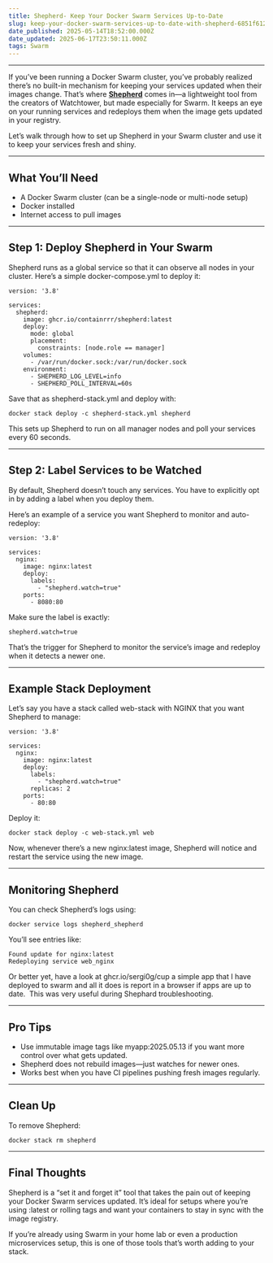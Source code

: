 ```yaml
---
title: Shepherd- Keep Your Docker Swarm Services Up-to-Date
slug: keep-your-docker-swarm-services-up-to-date-with-shepherd-6851f6120e033e001c52b634
date_published: 2025-05-14T18:52:00.000Z
date_updated: 2025-06-17T23:50:11.000Z
tags: Swarm
---
```


---

If you’ve been running a Docker Swarm cluster, you’ve probably realized there’s no built-in mechanism for keeping your services updated when their images change. That’s where [**Shepherd**](https://containrrr.dev/shepherd) comes in—a lightweight tool from the creators of Watchtower, but made especially for Swarm. It keeps an eye on your running services and redeploys them when the image gets updated in your registry.

Let’s walk through how to set up Shepherd in your Swarm cluster and use it to keep your services fresh and shiny.

---

## **What You’ll Need**

- A Docker Swarm cluster (can be a single-node or multi-node setup)
- Docker installed
- Internet access to pull images

---

## **Step 1: Deploy Shepherd in Your Swarm**

Shepherd runs as a global service so that it can observe all nodes in your cluster. Here’s a simple docker-compose.yml to deploy it:

    version: '3.8'
    
    services:
      shepherd:
        image: ghcr.io/containrrr/shepherd:latest
        deploy:
          mode: global
          placement:
            constraints: [node.role == manager]
        volumes:
          - /var/run/docker.sock:/var/run/docker.sock
        environment:
          - SHEPHERD_LOG_LEVEL=info
          - SHEPHERD_POLL_INTERVAL=60s

Save that as shepherd-stack.yml and deploy with:

    docker stack deploy -c shepherd-stack.yml shepherd

This sets up Shepherd to run on all manager nodes and poll your services every 60 seconds.

---

## **Step 2: Label Services to be Watched**

By default, Shepherd doesn’t touch any services. You have to explicitly opt in by adding a label when you deploy them.

Here’s an example of a service you want Shepherd to monitor and auto-redeploy:

    version: '3.8'
    
    services:
      nginx:
        image: nginx:latest
        deploy:
          labels:
            - "shepherd.watch=true"
        ports:
          - 8080:80

Make sure the label is exactly:

    shepherd.watch=true

That’s the trigger for Shepherd to monitor the service’s image and redeploy when it detects a newer one.

---

## **Example Stack Deployment**

Let’s say you have a stack called web-stack with NGINX that you want Shepherd to manage:

    version: '3.8'
    
    services:
      nginx:
        image: nginx:latest
        deploy:
          labels:
            - "shepherd.watch=true"
          replicas: 2
        ports:
          - 80:80

Deploy it:

    docker stack deploy -c web-stack.yml web

Now, whenever there’s a new nginx:latest image, Shepherd will notice and restart the service using the new image.

---

## **Monitoring Shepherd**

You can check Shepherd’s logs using:

    docker service logs shepherd_shepherd

You’ll see entries like:

    Found update for nginx:latest
    Redeploying service web_nginx

Or better yet, have a look at ghcr.io/sergi0g/cup a simple app that I have deployed to swarm and all it does is report in a browser if apps are up to date.  This was very useful during Shephard troubleshooting.

---

## **Pro Tips**

- Use immutable image tags like myapp:2025.05.13 if you want more control over what gets updated.
- Shepherd does not rebuild images—just watches for newer ones.
- Works best when you have CI pipelines pushing fresh images regularly.

---

## **Clean Up**

To remove Shepherd:

    docker stack rm shepherd

---

## **Final Thoughts**

Shepherd is a “set it and forget it” tool that takes the pain out of keeping your Docker Swarm services updated. It’s ideal for setups where you’re using :latest or rolling tags and want your containers to stay in sync with the image registry.

If you’re already using Swarm in your home lab or even a production microservices setup, this is one of those tools that’s worth adding to your stack.
